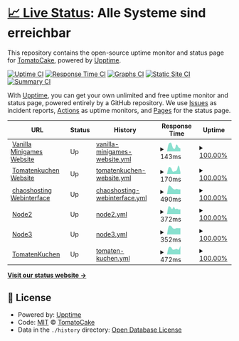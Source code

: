 # [📈 Live Status](https://devtomatocake.github.io/Status): <!--live status--> **Alle Systeme sind erreichbar**

This repository contains the open-source uptime monitor and status page for [TomatoCake](https://vanillaminigames.eu/), powered by [Upptime](https://github.com/upptime/upptime).

[![Uptime CI](https://github.com/devtomatocake/Status/workflows/Uptime%20CI/badge.svg)](https://github.com/devtomatocake/Status/actions?query=workflow%3A%22Uptime+CI%22)
[![Response Time CI](https://github.com/devtomatocake/Status/workflows/Response%20Time%20CI/badge.svg)](https://github.com/devtomatocake/Status/actions?query=workflow%3A%22Response+Time+CI%22)
[![Graphs CI](https://github.com/devtomatocake/Status/workflows/Graphs%20CI/badge.svg)](https://github.com/devtomatocake/Status/actions?query=workflow%3A%22Graphs+CI%22)
[![Static Site CI](https://github.com/devtomatocake/Status/workflows/Static%20Site%20CI/badge.svg)](https://github.com/devtomatocake/Status/actions?query=workflow%3A%22Static+Site+CI%22)
[![Summary CI](https://github.com/devtomatocake/Status/workflows/Summary%20CI/badge.svg)](https://github.com/devtomatocake/Status/actions?query=workflow%3A%22Summary+CI%22)

With [Upptime](https://upptime.js.org), you can get your own unlimited and free uptime monitor and status page, powered entirely by a GitHub repository. We use [Issues](https://github.com/devtomatocake/Status/issues) as incident reports, [Actions](https://github.com/devtomatocake/Status/actions) as uptime monitors, and [Pages](https://devtomatocake.github.io/Status) for the status page.

<!--start: status pages-->
<!-- This summary is generated by Upptime (https://github.com/upptime/upptime) -->
<!-- Do not edit this manually, your changes will be overwritten -->
<!-- prettier-ignore -->
| URL | Status | History | Response Time | Uptime |
| --- | ------ | ------- | ------------- | ------ |
| <img alt="" src="https://vanillaminigames.eu/img/favicon.ico" height="13"> [Vanilla Minigames Website](https://vanillaminigames.eu) | Up | [vanilla-minigames-website.yml](https://github.com/Vanilla-Minigames/Status/commits/HEAD/history/vanilla-minigames-website.yml) | <details><summary><img alt="Response time graph" src="./graphs/vanilla-minigames-website/response-time-week.png" height="20"> 143ms</summary><br><a href="https://status.vanillaminigames.eu/history/vanilla-minigames-website"><img alt="Response time 150" src="https://img.shields.io/endpoint?url=https%3A%2F%2Fraw.githubusercontent.com%2FVanilla-Minigames%2FStatus%2FHEAD%2Fapi%2Fvanilla-minigames-website%2Fresponse-time.json"></a><br><a href="https://status.vanillaminigames.eu/history/vanilla-minigames-website"><img alt="24-hour response time 207" src="https://img.shields.io/endpoint?url=https%3A%2F%2Fraw.githubusercontent.com%2FVanilla-Minigames%2FStatus%2FHEAD%2Fapi%2Fvanilla-minigames-website%2Fresponse-time-day.json"></a><br><a href="https://status.vanillaminigames.eu/history/vanilla-minigames-website"><img alt="7-day response time 143" src="https://img.shields.io/endpoint?url=https%3A%2F%2Fraw.githubusercontent.com%2FVanilla-Minigames%2FStatus%2FHEAD%2Fapi%2Fvanilla-minigames-website%2Fresponse-time-week.json"></a><br><a href="https://status.vanillaminigames.eu/history/vanilla-minigames-website"><img alt="30-day response time 156" src="https://img.shields.io/endpoint?url=https%3A%2F%2Fraw.githubusercontent.com%2FVanilla-Minigames%2FStatus%2FHEAD%2Fapi%2Fvanilla-minigames-website%2Fresponse-time-month.json"></a><br><a href="https://status.vanillaminigames.eu/history/vanilla-minigames-website"><img alt="1-year response time 161" src="https://img.shields.io/endpoint?url=https%3A%2F%2Fraw.githubusercontent.com%2FVanilla-Minigames%2FStatus%2FHEAD%2Fapi%2Fvanilla-minigames-website%2Fresponse-time-year.json"></a></details> | <details><summary><a href="https://status.vanillaminigames.eu/history/vanilla-minigames-website">100.00%</a></summary><a href="https://status.vanillaminigames.eu/history/vanilla-minigames-website"><img alt="All-time uptime 99.08%" src="https://img.shields.io/endpoint?url=https%3A%2F%2Fraw.githubusercontent.com%2FVanilla-Minigames%2FStatus%2FHEAD%2Fapi%2Fvanilla-minigames-website%2Fuptime.json"></a><br><a href="https://status.vanillaminigames.eu/history/vanilla-minigames-website"><img alt="24-hour uptime 100.00%" src="https://img.shields.io/endpoint?url=https%3A%2F%2Fraw.githubusercontent.com%2FVanilla-Minigames%2FStatus%2FHEAD%2Fapi%2Fvanilla-minigames-website%2Fuptime-day.json"></a><br><a href="https://status.vanillaminigames.eu/history/vanilla-minigames-website"><img alt="7-day uptime 100.00%" src="https://img.shields.io/endpoint?url=https%3A%2F%2Fraw.githubusercontent.com%2FVanilla-Minigames%2FStatus%2FHEAD%2Fapi%2Fvanilla-minigames-website%2Fuptime-week.json"></a><br><a href="https://status.vanillaminigames.eu/history/vanilla-minigames-website"><img alt="30-day uptime 100.00%" src="https://img.shields.io/endpoint?url=https%3A%2F%2Fraw.githubusercontent.com%2FVanilla-Minigames%2FStatus%2FHEAD%2Fapi%2Fvanilla-minigames-website%2Fuptime-month.json"></a><br><a href="https://status.vanillaminigames.eu/history/vanilla-minigames-website"><img alt="1-year uptime 99.97%" src="https://img.shields.io/endpoint?url=https%3A%2F%2Fraw.githubusercontent.com%2FVanilla-Minigames%2FStatus%2FHEAD%2Fapi%2Fvanilla-minigames-website%2Fuptime-year.json"></a></details>
| <img alt="" src="https://tomatenkuchen.eu/assets/images/icon.ico" height="13"> [Tomatenkuchen Website](https://tomatenkuchen.eu) | Up | [tomatenkuchen-website.yml](https://github.com/Vanilla-Minigames/Status/commits/HEAD/history/tomatenkuchen-website.yml) | <details><summary><img alt="Response time graph" src="./graphs/tomatenkuchen-website/response-time-week.png" height="20"> 170ms</summary><br><a href="https://status.vanillaminigames.eu/history/tomatenkuchen-website"><img alt="Response time 148" src="https://img.shields.io/endpoint?url=https%3A%2F%2Fraw.githubusercontent.com%2FVanilla-Minigames%2FStatus%2FHEAD%2Fapi%2Ftomatenkuchen-website%2Fresponse-time.json"></a><br><a href="https://status.vanillaminigames.eu/history/tomatenkuchen-website"><img alt="24-hour response time 226" src="https://img.shields.io/endpoint?url=https%3A%2F%2Fraw.githubusercontent.com%2FVanilla-Minigames%2FStatus%2FHEAD%2Fapi%2Ftomatenkuchen-website%2Fresponse-time-day.json"></a><br><a href="https://status.vanillaminigames.eu/history/tomatenkuchen-website"><img alt="7-day response time 170" src="https://img.shields.io/endpoint?url=https%3A%2F%2Fraw.githubusercontent.com%2FVanilla-Minigames%2FStatus%2FHEAD%2Fapi%2Ftomatenkuchen-website%2Fresponse-time-week.json"></a><br><a href="https://status.vanillaminigames.eu/history/tomatenkuchen-website"><img alt="30-day response time 174" src="https://img.shields.io/endpoint?url=https%3A%2F%2Fraw.githubusercontent.com%2FVanilla-Minigames%2FStatus%2FHEAD%2Fapi%2Ftomatenkuchen-website%2Fresponse-time-month.json"></a><br><a href="https://status.vanillaminigames.eu/history/tomatenkuchen-website"><img alt="1-year response time 162" src="https://img.shields.io/endpoint?url=https%3A%2F%2Fraw.githubusercontent.com%2FVanilla-Minigames%2FStatus%2FHEAD%2Fapi%2Ftomatenkuchen-website%2Fresponse-time-year.json"></a></details> | <details><summary><a href="https://status.vanillaminigames.eu/history/tomatenkuchen-website">100.00%</a></summary><a href="https://status.vanillaminigames.eu/history/tomatenkuchen-website"><img alt="All-time uptime 99.93%" src="https://img.shields.io/endpoint?url=https%3A%2F%2Fraw.githubusercontent.com%2FVanilla-Minigames%2FStatus%2FHEAD%2Fapi%2Ftomatenkuchen-website%2Fuptime.json"></a><br><a href="https://status.vanillaminigames.eu/history/tomatenkuchen-website"><img alt="24-hour uptime 100.00%" src="https://img.shields.io/endpoint?url=https%3A%2F%2Fraw.githubusercontent.com%2FVanilla-Minigames%2FStatus%2FHEAD%2Fapi%2Ftomatenkuchen-website%2Fuptime-day.json"></a><br><a href="https://status.vanillaminigames.eu/history/tomatenkuchen-website"><img alt="7-day uptime 100.00%" src="https://img.shields.io/endpoint?url=https%3A%2F%2Fraw.githubusercontent.com%2FVanilla-Minigames%2FStatus%2FHEAD%2Fapi%2Ftomatenkuchen-website%2Fuptime-week.json"></a><br><a href="https://status.vanillaminigames.eu/history/tomatenkuchen-website"><img alt="30-day uptime 100.00%" src="https://img.shields.io/endpoint?url=https%3A%2F%2Fraw.githubusercontent.com%2FVanilla-Minigames%2FStatus%2FHEAD%2Fapi%2Ftomatenkuchen-website%2Fuptime-month.json"></a><br><a href="https://status.vanillaminigames.eu/history/tomatenkuchen-website"><img alt="1-year uptime 99.89%" src="https://img.shields.io/endpoint?url=https%3A%2F%2Fraw.githubusercontent.com%2FVanilla-Minigames%2FStatus%2FHEAD%2Fapi%2Ftomatenkuchen-website%2Fuptime-year.json"></a></details>
| <img alt="" src="https://cdn.discordapp.com/attachments/588350269570678794/860563824142450688/unknown.png" height="13"> [chaoshosting Webinterface](https://panel.chaoshosting.eu) | Up | [chaoshosting-webinterface.yml](https://github.com/Vanilla-Minigames/Status/commits/HEAD/history/chaoshosting-webinterface.yml) | <details><summary><img alt="Response time graph" src="./graphs/chaoshosting-webinterface/response-time-week.png" height="20"> 490ms</summary><br><a href="https://status.vanillaminigames.eu/history/chaoshosting-webinterface"><img alt="Response time 968" src="https://img.shields.io/endpoint?url=https%3A%2F%2Fraw.githubusercontent.com%2FVanilla-Minigames%2FStatus%2FHEAD%2Fapi%2Fchaoshosting-webinterface%2Fresponse-time.json"></a><br><a href="https://status.vanillaminigames.eu/history/chaoshosting-webinterface"><img alt="24-hour response time 606" src="https://img.shields.io/endpoint?url=https%3A%2F%2Fraw.githubusercontent.com%2FVanilla-Minigames%2FStatus%2FHEAD%2Fapi%2Fchaoshosting-webinterface%2Fresponse-time-day.json"></a><br><a href="https://status.vanillaminigames.eu/history/chaoshosting-webinterface"><img alt="7-day response time 490" src="https://img.shields.io/endpoint?url=https%3A%2F%2Fraw.githubusercontent.com%2FVanilla-Minigames%2FStatus%2FHEAD%2Fapi%2Fchaoshosting-webinterface%2Fresponse-time-week.json"></a><br><a href="https://status.vanillaminigames.eu/history/chaoshosting-webinterface"><img alt="30-day response time 524" src="https://img.shields.io/endpoint?url=https%3A%2F%2Fraw.githubusercontent.com%2FVanilla-Minigames%2FStatus%2FHEAD%2Fapi%2Fchaoshosting-webinterface%2Fresponse-time-month.json"></a><br><a href="https://status.vanillaminigames.eu/history/chaoshosting-webinterface"><img alt="1-year response time 809" src="https://img.shields.io/endpoint?url=https%3A%2F%2Fraw.githubusercontent.com%2FVanilla-Minigames%2FStatus%2FHEAD%2Fapi%2Fchaoshosting-webinterface%2Fresponse-time-year.json"></a></details> | <details><summary><a href="https://status.vanillaminigames.eu/history/chaoshosting-webinterface">100.00%</a></summary><a href="https://status.vanillaminigames.eu/history/chaoshosting-webinterface"><img alt="All-time uptime 99.00%" src="https://img.shields.io/endpoint?url=https%3A%2F%2Fraw.githubusercontent.com%2FVanilla-Minigames%2FStatus%2FHEAD%2Fapi%2Fchaoshosting-webinterface%2Fuptime.json"></a><br><a href="https://status.vanillaminigames.eu/history/chaoshosting-webinterface"><img alt="24-hour uptime 100.00%" src="https://img.shields.io/endpoint?url=https%3A%2F%2Fraw.githubusercontent.com%2FVanilla-Minigames%2FStatus%2FHEAD%2Fapi%2Fchaoshosting-webinterface%2Fuptime-day.json"></a><br><a href="https://status.vanillaminigames.eu/history/chaoshosting-webinterface"><img alt="7-day uptime 100.00%" src="https://img.shields.io/endpoint?url=https%3A%2F%2Fraw.githubusercontent.com%2FVanilla-Minigames%2FStatus%2FHEAD%2Fapi%2Fchaoshosting-webinterface%2Fuptime-week.json"></a><br><a href="https://status.vanillaminigames.eu/history/chaoshosting-webinterface"><img alt="30-day uptime 100.00%" src="https://img.shields.io/endpoint?url=https%3A%2F%2Fraw.githubusercontent.com%2FVanilla-Minigames%2FStatus%2FHEAD%2Fapi%2Fchaoshosting-webinterface%2Fuptime-month.json"></a><br><a href="https://status.vanillaminigames.eu/history/chaoshosting-webinterface"><img alt="1-year uptime 99.15%" src="https://img.shields.io/endpoint?url=https%3A%2F%2Fraw.githubusercontent.com%2FVanilla-Minigames%2FStatus%2FHEAD%2Fapi%2Fchaoshosting-webinterface%2Fuptime-year.json"></a></details>
| <img alt="" src="https://cdn.discordapp.com/attachments/588350269570678794/860563824142450688/unknown.png" height="13"> [Node2](https://node2.chaoshosting.eu) | Up | [node2.yml](https://github.com/Vanilla-Minigames/Status/commits/HEAD/history/node2.yml) | <details><summary><img alt="Response time graph" src="./graphs/node2/response-time-week.png" height="20"> 372ms</summary><br><a href="https://status.vanillaminigames.eu/history/node2"><img alt="Response time 419" src="https://img.shields.io/endpoint?url=https%3A%2F%2Fraw.githubusercontent.com%2FVanilla-Minigames%2FStatus%2FHEAD%2Fapi%2Fnode2%2Fresponse-time.json"></a><br><a href="https://status.vanillaminigames.eu/history/node2"><img alt="24-hour response time 438" src="https://img.shields.io/endpoint?url=https%3A%2F%2Fraw.githubusercontent.com%2FVanilla-Minigames%2FStatus%2FHEAD%2Fapi%2Fnode2%2Fresponse-time-day.json"></a><br><a href="https://status.vanillaminigames.eu/history/node2"><img alt="7-day response time 372" src="https://img.shields.io/endpoint?url=https%3A%2F%2Fraw.githubusercontent.com%2FVanilla-Minigames%2FStatus%2FHEAD%2Fapi%2Fnode2%2Fresponse-time-week.json"></a><br><a href="https://status.vanillaminigames.eu/history/node2"><img alt="30-day response time 396" src="https://img.shields.io/endpoint?url=https%3A%2F%2Fraw.githubusercontent.com%2FVanilla-Minigames%2FStatus%2FHEAD%2Fapi%2Fnode2%2Fresponse-time-month.json"></a><br><a href="https://status.vanillaminigames.eu/history/node2"><img alt="1-year response time 419" src="https://img.shields.io/endpoint?url=https%3A%2F%2Fraw.githubusercontent.com%2FVanilla-Minigames%2FStatus%2FHEAD%2Fapi%2Fnode2%2Fresponse-time-year.json"></a></details> | <details><summary><a href="https://status.vanillaminigames.eu/history/node2">100.00%</a></summary><a href="https://status.vanillaminigames.eu/history/node2"><img alt="All-time uptime 99.96%" src="https://img.shields.io/endpoint?url=https%3A%2F%2Fraw.githubusercontent.com%2FVanilla-Minigames%2FStatus%2FHEAD%2Fapi%2Fnode2%2Fuptime.json"></a><br><a href="https://status.vanillaminigames.eu/history/node2"><img alt="24-hour uptime 100.00%" src="https://img.shields.io/endpoint?url=https%3A%2F%2Fraw.githubusercontent.com%2FVanilla-Minigames%2FStatus%2FHEAD%2Fapi%2Fnode2%2Fuptime-day.json"></a><br><a href="https://status.vanillaminigames.eu/history/node2"><img alt="7-day uptime 100.00%" src="https://img.shields.io/endpoint?url=https%3A%2F%2Fraw.githubusercontent.com%2FVanilla-Minigames%2FStatus%2FHEAD%2Fapi%2Fnode2%2Fuptime-week.json"></a><br><a href="https://status.vanillaminigames.eu/history/node2"><img alt="30-day uptime 100.00%" src="https://img.shields.io/endpoint?url=https%3A%2F%2Fraw.githubusercontent.com%2FVanilla-Minigames%2FStatus%2FHEAD%2Fapi%2Fnode2%2Fuptime-month.json"></a><br><a href="https://status.vanillaminigames.eu/history/node2"><img alt="1-year uptime 99.96%" src="https://img.shields.io/endpoint?url=https%3A%2F%2Fraw.githubusercontent.com%2FVanilla-Minigames%2FStatus%2FHEAD%2Fapi%2Fnode2%2Fuptime-year.json"></a></details>
| <img alt="" src="https://cdn.discordapp.com/attachments/588350269570678794/860563824142450688/unknown.png" height="13"> [Node3](https://node3.chaoshosting.eu/) | Up | [node3.yml](https://github.com/Vanilla-Minigames/Status/commits/HEAD/history/node3.yml) | <details><summary><img alt="Response time graph" src="./graphs/node3/response-time-week.png" height="20"> 352ms</summary><br><a href="https://status.vanillaminigames.eu/history/node3"><img alt="Response time 552" src="https://img.shields.io/endpoint?url=https%3A%2F%2Fraw.githubusercontent.com%2FVanilla-Minigames%2FStatus%2FHEAD%2Fapi%2Fnode3%2Fresponse-time.json"></a><br><a href="https://status.vanillaminigames.eu/history/node3"><img alt="24-hour response time 501" src="https://img.shields.io/endpoint?url=https%3A%2F%2Fraw.githubusercontent.com%2FVanilla-Minigames%2FStatus%2FHEAD%2Fapi%2Fnode3%2Fresponse-time-day.json"></a><br><a href="https://status.vanillaminigames.eu/history/node3"><img alt="7-day response time 352" src="https://img.shields.io/endpoint?url=https%3A%2F%2Fraw.githubusercontent.com%2FVanilla-Minigames%2FStatus%2FHEAD%2Fapi%2Fnode3%2Fresponse-time-week.json"></a><br><a href="https://status.vanillaminigames.eu/history/node3"><img alt="30-day response time 399" src="https://img.shields.io/endpoint?url=https%3A%2F%2Fraw.githubusercontent.com%2FVanilla-Minigames%2FStatus%2FHEAD%2Fapi%2Fnode3%2Fresponse-time-month.json"></a><br><a href="https://status.vanillaminigames.eu/history/node3"><img alt="1-year response time 552" src="https://img.shields.io/endpoint?url=https%3A%2F%2Fraw.githubusercontent.com%2FVanilla-Minigames%2FStatus%2FHEAD%2Fapi%2Fnode3%2Fresponse-time-year.json"></a></details> | <details><summary><a href="https://status.vanillaminigames.eu/history/node3">100.00%</a></summary><a href="https://status.vanillaminigames.eu/history/node3"><img alt="All-time uptime 99.20%" src="https://img.shields.io/endpoint?url=https%3A%2F%2Fraw.githubusercontent.com%2FVanilla-Minigames%2FStatus%2FHEAD%2Fapi%2Fnode3%2Fuptime.json"></a><br><a href="https://status.vanillaminigames.eu/history/node3"><img alt="24-hour uptime 100.00%" src="https://img.shields.io/endpoint?url=https%3A%2F%2Fraw.githubusercontent.com%2FVanilla-Minigames%2FStatus%2FHEAD%2Fapi%2Fnode3%2Fuptime-day.json"></a><br><a href="https://status.vanillaminigames.eu/history/node3"><img alt="7-day uptime 100.00%" src="https://img.shields.io/endpoint?url=https%3A%2F%2Fraw.githubusercontent.com%2FVanilla-Minigames%2FStatus%2FHEAD%2Fapi%2Fnode3%2Fuptime-week.json"></a><br><a href="https://status.vanillaminigames.eu/history/node3"><img alt="30-day uptime 100.00%" src="https://img.shields.io/endpoint?url=https%3A%2F%2Fraw.githubusercontent.com%2FVanilla-Minigames%2FStatus%2FHEAD%2Fapi%2Fnode3%2Fuptime-month.json"></a><br><a href="https://status.vanillaminigames.eu/history/node3"><img alt="1-year uptime 99.20%" src="https://img.shields.io/endpoint?url=https%3A%2F%2Fraw.githubusercontent.com%2FVanilla-Minigames%2FStatus%2FHEAD%2Fapi%2Fnode3%2Fuptime-year.json"></a></details>
| <img alt="" src="https://tomatenkuchen.eu/assets/images/icon.ico" height="13"> [TomatenKuchen](https://api.tomatenkuchen.eu/api/stats) | Up | [tomaten-kuchen.yml](https://github.com/Vanilla-Minigames/Status/commits/HEAD/history/tomaten-kuchen.yml) | <details><summary><img alt="Response time graph" src="./graphs/tomaten-kuchen/response-time-week.png" height="20"> 472ms</summary><br><a href="https://status.vanillaminigames.eu/history/tomaten-kuchen"><img alt="Response time 480" src="https://img.shields.io/endpoint?url=https%3A%2F%2Fraw.githubusercontent.com%2FVanilla-Minigames%2FStatus%2FHEAD%2Fapi%2Ftomaten-kuchen%2Fresponse-time.json"></a><br><a href="https://status.vanillaminigames.eu/history/tomaten-kuchen"><img alt="24-hour response time 550" src="https://img.shields.io/endpoint?url=https%3A%2F%2Fraw.githubusercontent.com%2FVanilla-Minigames%2FStatus%2FHEAD%2Fapi%2Ftomaten-kuchen%2Fresponse-time-day.json"></a><br><a href="https://status.vanillaminigames.eu/history/tomaten-kuchen"><img alt="7-day response time 472" src="https://img.shields.io/endpoint?url=https%3A%2F%2Fraw.githubusercontent.com%2FVanilla-Minigames%2FStatus%2FHEAD%2Fapi%2Ftomaten-kuchen%2Fresponse-time-week.json"></a><br><a href="https://status.vanillaminigames.eu/history/tomaten-kuchen"><img alt="30-day response time 495" src="https://img.shields.io/endpoint?url=https%3A%2F%2Fraw.githubusercontent.com%2FVanilla-Minigames%2FStatus%2FHEAD%2Fapi%2Ftomaten-kuchen%2Fresponse-time-month.json"></a><br><a href="https://status.vanillaminigames.eu/history/tomaten-kuchen"><img alt="1-year response time 480" src="https://img.shields.io/endpoint?url=https%3A%2F%2Fraw.githubusercontent.com%2FVanilla-Minigames%2FStatus%2FHEAD%2Fapi%2Ftomaten-kuchen%2Fresponse-time-year.json"></a></details> | <details><summary><a href="https://status.vanillaminigames.eu/history/tomaten-kuchen">100.00%</a></summary><a href="https://status.vanillaminigames.eu/history/tomaten-kuchen"><img alt="All-time uptime 99.50%" src="https://img.shields.io/endpoint?url=https%3A%2F%2Fraw.githubusercontent.com%2FVanilla-Minigames%2FStatus%2FHEAD%2Fapi%2Ftomaten-kuchen%2Fuptime.json"></a><br><a href="https://status.vanillaminigames.eu/history/tomaten-kuchen"><img alt="24-hour uptime 100.00%" src="https://img.shields.io/endpoint?url=https%3A%2F%2Fraw.githubusercontent.com%2FVanilla-Minigames%2FStatus%2FHEAD%2Fapi%2Ftomaten-kuchen%2Fuptime-day.json"></a><br><a href="https://status.vanillaminigames.eu/history/tomaten-kuchen"><img alt="7-day uptime 100.00%" src="https://img.shields.io/endpoint?url=https%3A%2F%2Fraw.githubusercontent.com%2FVanilla-Minigames%2FStatus%2FHEAD%2Fapi%2Ftomaten-kuchen%2Fuptime-week.json"></a><br><a href="https://status.vanillaminigames.eu/history/tomaten-kuchen"><img alt="30-day uptime 99.00%" src="https://img.shields.io/endpoint?url=https%3A%2F%2Fraw.githubusercontent.com%2FVanilla-Minigames%2FStatus%2FHEAD%2Fapi%2Ftomaten-kuchen%2Fuptime-month.json"></a><br><a href="https://status.vanillaminigames.eu/history/tomaten-kuchen"><img alt="1-year uptime 99.50%" src="https://img.shields.io/endpoint?url=https%3A%2F%2Fraw.githubusercontent.com%2FVanilla-Minigames%2FStatus%2FHEAD%2Fapi%2Ftomaten-kuchen%2Fuptime-year.json"></a></details>

<!--end: status pages-->

[**Visit our status website →**](https://devtomatocake.github.io/Status)

## 📄 License

- Powered by: [Upptime](https://github.com/upptime/upptime)
- Code: [MIT](./LICENSE) © [TomatoCake](https://vanillaminigames.eu/)
- Data in the `./history` directory: [Open Database License](https://opendatacommons.org/licenses/odbl/1-0/)
